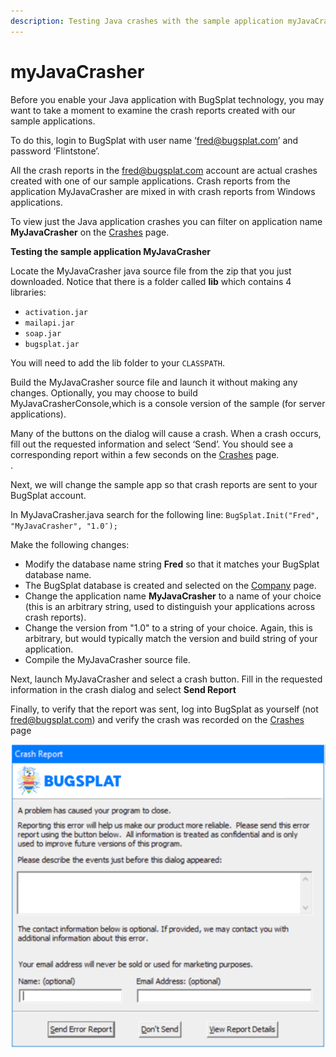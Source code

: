 ```yaml
---
description: Testing Java crashes with the sample application myJavaCrasher
---
```


# myJavaCrasher

Before you enable your Java application with BugSplat technology, you may want to take a moment to examine the crash reports created with our sample applications.

To do this, login to BugSplat with user name ‘fred@bugsplat.com’ and password ‘Flintstone’.

All the crash reports in the fred@bugsplat.com account are actual crashes created with one of our sample applications. Crash reports from the application MyJavaCrasher are mixed in with crash reports from Windows applications.

To view just the Java application crashes you can filter on application name **MyJavaCrasher** on the [Crashes](https://app.bugsplat.com/v2/allcrash) page.

**Testing the sample application MyJavaCrasher**

Locate the MyJavaCrasher java source file from the zip that you just downloaded. Notice that there is a folder called **lib** which contains 4 libraries:

* `activation.jar`
* `mailapi.jar`
* `soap.jar`
* `bugsplat.jar`

You will need to add the lib folder to your `CLASSPATH`.

Build the MyJavaCrasher source file and launch it without making any changes. Optionally, you may choose to build MyJavaCrasherConsole,which is a console version of the sample \(for server applications\).

Many of the buttons on the dialog will cause a crash. When a crash occurs, fill out the requested information and select ‘Send’. You should see a corresponding report within a few seconds on the [Crashes](https://app.bugsplat.com/v2/allcrash) page.  
.

Next, we will change the sample app so that crash reports are sent to your BugSplat account.

In MyJavaCrasher.java search for the following line: `BugSplat.Init("Fred", "MyJavaCrasher", "1.0″);`

Make the following changes:

* Modify the database name string **Fred** so that it matches your BugSplat database name.
* The BugSplat database is created and selected on the [Company](https://app.bugsplat.com/v2/company) page.
* Change the application name **MyJavaCrasher** to a name of your choice \(this is an arbitrary string, used to distinguish your applications across crash reports\).
* Change the version from "1.0" to a string of your choice. Again, this is arbitrary, but would typically match the version and build string of your application.
* Compile the MyJavaCrasher source file.

Next, launch MyJavaCrasher and select a crash button. Fill in the requested information in the crash dialog and select **Send Report**

Finally, to verify that the report was sent, log into BugSplat as yourself \(not fred@bugsplat.com\) and verify the crash was recorded on the [Crashes](https://app.bugsplat.com/v2/allcrash) page

![BugSplat Crash Dialog](../../../.gitbook/assets/bugsplat-crash-dialog%20%282%29%20%282%29%20%282%29%20%282%29%20%282%29%20%282%29%20%282%29%20%282%29.png)


